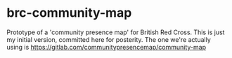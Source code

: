 # brc-community-map
Prototype of a 'community presence map' for British Red Cross. This is just my initial version, committed here for posterity. The one we're actually using is https://gitlab.com/communitypresencemap/community-map
